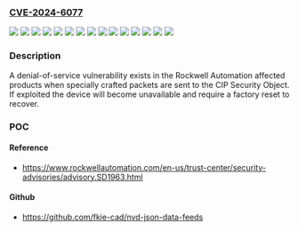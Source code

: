 ### [CVE-2024-6077](https://cve.mitre.org/cgi-bin/cvename.cgi?name=CVE-2024-6077)
![](https://img.shields.io/static/v1?label=Product&message=1756-EN4&color=blue)
![](https://img.shields.io/static/v1?label=Product&message=Compact%20GuardLogix%205380%20SIL%202&color=blue)
![](https://img.shields.io/static/v1?label=Product&message=Compact%20GuardLogix%205380%20SIL%203&color=blue)
![](https://img.shields.io/static/v1?label=Product&message=CompactLogix%205380%20Process&color=blue)
![](https://img.shields.io/static/v1?label=Product&message=CompactLogix%205380&color=blue)
![](https://img.shields.io/static/v1?label=Product&message=CompactLogix%205480&color=blue)
![](https://img.shields.io/static/v1?label=Product&message=ControlLogix%C2%AE%205580%20Process&color=blue)
![](https://img.shields.io/static/v1?label=Product&message=ControlLogix%C2%AE%205580&color=blue)
![](https://img.shields.io/static/v1?label=Product&message=GuardLogix%205580&color=blue)
![](https://img.shields.io/static/v1?label=Version&message=%3D%20v.32%20.011%20&color=brighgreen)
![](https://img.shields.io/static/v1?label=Version&message=%3D%20v.32.011%20&color=brighgreen)
![](https://img.shields.io/static/v1?label=Version&message=%3D%20v.32.013%20&color=brighgreen)
![](https://img.shields.io/static/v1?label=Version&message=%3D%20v.33.011%20&color=brighgreen)
![](https://img.shields.io/static/v1?label=Version&message=%3D%20v2.001%20&color=brighgreen)
![](https://img.shields.io/static/v1?label=Vulnerability&message=CWE-20%20Improper%20Input%20Validation&color=brighgreen)

### Description

A denial-of-service vulnerability exists in the Rockwell Automation affected products when specially crafted packets are sent to the CIP Security Object. If exploited the device will become unavailable and require a factory reset to recover.

### POC

#### Reference
- https://www.rockwellautomation.com/en-us/trust-center/security-advisories/advisory.SD1963.html

#### Github
- https://github.com/fkie-cad/nvd-json-data-feeds

